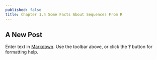 ```yaml
---
published: false
title: Chapter 1.4 Some Facts About Sequences From R
---
```

## A New Post

Enter text in [Markdown](http://daringfireball.net/projects/markdown/). Use the toolbar above, or click the **?** button for formatting help.
